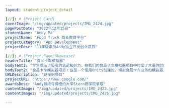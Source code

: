 ```yaml
---
layout: student_project_detail

[//]: # (Project Card)
coverImage: "/img/updated/projects/IMG_2424.jpg"
pagePostDate: "2022年12月15日"
studentName: "Andy Ma"
projectName: "Food Truck 商业教育平台"
projectCategory: "App Development"
projectDesc: "11年级学员Andy独立开发创业项目"

[//]: # (Project Page/Showcase)
headerTitle: "食品卡车模拟器"
bodyText1: "学生展示了极高的承诺和努力，在我们的食品卡车模拟器项目中付出了大量的时间和精力。他使用Unity创建了食品卡车业务概念模拟器，以沉浸式的方式教授业务知识，这是一项复杂且具有创新性的任务。面对项目中遇到的挑战，如代码运行不畅，预期效果与实际效果的不同，以及需要尝试不同的编程语言，他表现出了韧性和问题解决的能力。他的问题解决技巧和愿意采取主动的态度是他的一大优点。即使在困难的情况下，他也始终保持冷静，稳定，并继续向前。总的来说，他在项目中的表现优秀，具有很大的成长潜力。"
bodyText2: "食品卡车模拟器项目！这是一个使用Unity创建的，模拟食品卡车业务的模拟器。这个项目的目标是通过沉浸式教学的方式，帮助用户了解和学习如何经营一个成功的食品卡车业务。这个模拟器包括了如何选择菜单，定价，食材购买，以及如何在竞争激烈的环境中脱颖而出等方面的指南。在我们的项目中，我们遇到了一些技术挑战，例如代码运行不畅，预期效果与实际效果的不同，以及需要尝试使用不同的编程语言。尽管面临挑战，我们仍然努力解决问题，致力于提供一款可教授业务知识，同时也富有趣味性的模拟器。我们相信，这个模拟器不仅能帮助用户更好地理解食品卡车业务，也能在过程中带给他们乐趣。"
URLDescription: "链接到项目"
projectURL: "https://www.google.com/"
awardsDesc: "Andy最终夺得纽约大学Stern商学院录取"
contentImage: "/img/updated/projects/IMG_2423.jpg"
contentImage2: "/img/updated/projects/IMG_2425.jpg"

---
```


